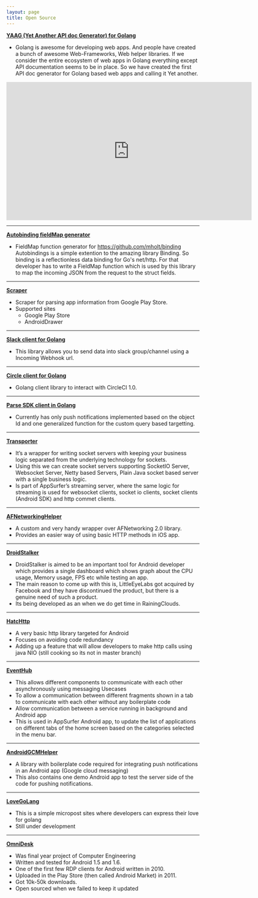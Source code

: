 ```yaml
---
layout: page
title: Open Source
---
```


**<a href="https://github.com/betacraft/yaag" target="_blank">YAAG (Yet Another API doc Generator) for Golang</a>**

* Golang is awesome for developing web apps. And people have created a bunch of awesome Web-Frameworks, Web helper libraries. If we consider the entire ecosystem of web apps in Golang everything except API documentation seems to be in place. So we have created the first API doc generator for Golang based web apps and calling it Yet another.

<iframe width="640" height="360" src="https://www.youtube.com/embed/dQWXxJn6_iE" frameborder="0" allowfullscreen></iframe>

<hr/>

**<a href="https://github.com/betacraft/autobindings" target="_blank">Autobinding fieldMap generator</a>**

* FieldMap function generator for https://github.com/mholt/binding
Autobindings is a simple extention to the amazing library Binding. So binding is a reflectionless data binding for Go's net/http. For that developer has to write a FieldMap function which is used by this library to map the incoming JSON from the request to the struct fields.

<hr/>

**<a href="https://github.com/betacraft/scraper" target="_blank">Scraper</a>**

* Scraper for parsing app information from Google Play Store. 
* Supported sites 
    - Google Play Store 
    - AndroidDrawer

<hr/>

**<a href="https://github.com/betacraft/slack" target="_blank">Slack client for Golang</a>**

* This library allows you to send data into slack group/channel using a Incoming Webhook url.

<hr/>

**<a href="https://github.com/betacraft/circleci" target="_blank">Circle client for Golang</a>**

* Golang client library to interact with CircleCI 1.0.

<hr/>

**<a href="https://github.com/betacraft/parse-sdk" target="_blank">Parse SDK client in Golang</a>**

* Currently has only push notifications implemented based on the object Id and one generalized function for the custom query based targetting.

<hr/>

**<a href="https://github.com/RainingClouds/transporter" target="_blank">Transporter</a>**

  * It’s a wrapper for writing socket servers with keeping your business logic separated from the underlying technology for sockets.
  * Using this we can create socket servers supporting SocketIO Server, Websocket Server, Netty based Servers, Plain Java socket based server with a single business logic.
  * Is part of AppSurfer’s streaming server, where the same logic for streaming is used for websocket clients, socket io clients, socket clients (Android SDK) and http commet clients.

<hr/>

**<a href="https://github.com/RainingClouds/AFNetworkingHelper" target="_blank">AFNetworkingHelper</a>**

  * A custom and very handy wrapper over AFNetworking 2.0 library.
  * Provides an easier way of using basic HTTP methods in iOS app.

<hr/>

**<a href="https://github.com/RainingClouds/droidstalker" target="_blank">DroidStalker</a>**

  * DroidStalker is aimed to be an important tool for Android developer which provides a single dashboard which shows graph about the CPU usage, Memory usage, FPS etc while testing an app.
  * The main reason to come up with this is, LittleEyeLabs got acquired by Facebook and they have discontinued the product, but there is a genuine need of such a product.
  * Its being developed as an when we do get time in RainingClouds.

<hr/>

**<a href="https://github.com/RainingClouds/hatchttp" target="_blank">HatcHttp</a>**

  * A very basic http library targeted for Android
  * Focuses on avoiding code redundancy
  * Adding up a feature that will allow developers to make http calls using java NIO (still cooking so its not in master branch)
   
<hr/>

**<a href="https://github.com/RainingClouds/event_hub" target="_bank">EventHub</a>**
  * This allows different components to communicate with each other asynchronously using messaging Usecases
  * To allow a communication between different fragments shown in a tab to communicate with each other without any boilerplate code
  * Allow communication between a service running in background and Android app
  * This is used in AppSurfer Android app, to update the list of applications on different tabs of the home screen based on the categories selected in the menu bar.

<hr/>

**<a href="https://github.com/RainingClouds/android-gcm-helper" target="_blank">AndroidGCMHelper</a>**

  * A library with boilerplate code required for integrating push notifications in an Android app (Google cloud messaging)
  * This also contains one demo Android app to test the server side of the code for pushing notifications.

<hr/>

**<a href="https://lovego.herokuapp.com" target="_blank">LoveGoLang</a>**

  * This is a simple micropost sites where developers can express their love for golang
  * Still under development

<hr/>

**<a href="https://github.com/akshaydeo/omnidesk" target="_blank">OmniDesk</a>**

  * Was final year project of Computer Engineering
  * Written and tested for Android 1.5 and 1.6.
  * One of the first few RDP clients for Android written in 2010.
  * Uploaded in the Play Store (then called Android Market) in 2011.
  * Got 10k-50k downloads.
  * Open sourced when we failed to keep it updated